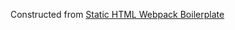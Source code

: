 Constructed from [Static HTML Webpack Boilerplate](https://github.com/erickzhao/static-html-webpack-boilerplate)
